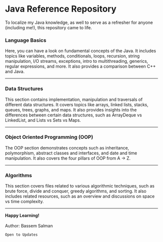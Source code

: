 # Java Reference Repository
To localize my Java knowledge, as well to serve as a refresher for anyone (including me!), this repository came to life.


### Language Basics
Here, you can have a look on fundamental concepts of the Java. It includes topics like variables, methods, conditionals, loops, recursion, string manipulation, I/O streams, exceptions, intro to multithreading, generics, regular expressions, and more. It also provides a comparison between C++ and Java.

---

### Data Structures
This section contains implementation, manipulation and traversals of different data structures. It covers topics like arrays, linked lists, stacks, queues, trees, graphs, and maps. It also provides insights into the differences between certain data structures, such as ArrayDeque vs LinkedList, and Lists vs Sets vs Maps.

---

### Object Oriented Programming (OOP)
The OOP section demonstrates concepts such as inheritance, polymorphism, abstract classes and interfaces, and date and time manipulation. It also covers the four pillars of OOP from A -> Z.

---

### Algorithms
This section covers files related to various algorithmic techniques, such as brute force, divide and conquer, greedy algorithms, and sorting. It also includes related resources, such as an overview and discussions on space vs time complexity.

---

**Happy Learning!**<br><br>
Author: Bassem Salman

```Open to Updates```


